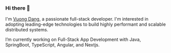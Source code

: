 ### Hi there 👋

I'm [Vuong Dang](https://vuongdang.dev), a passionate full-stack developer. I'm interested in adopting leading-edge technologies to build highly performant and scalable distributed systems.

I’m currently working on Full-Stack App Development with Java, SpringBoot, TypeScript, Angular, and Nextjs.


